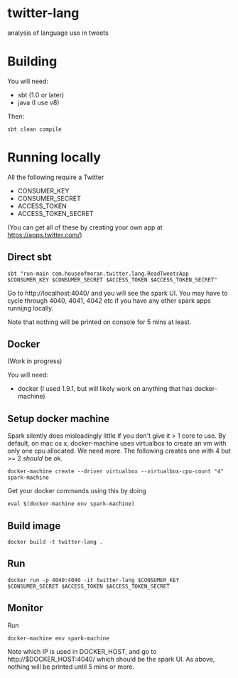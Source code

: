 # twitter-lang
analysis of language use in tweets

# Building
You will need:
* sbt (1.0 or later)
* java (I use v8)

Then:

    sbt clean compile

# Running locally

All the following require a Twitter
* CONSUMER_KEY
* CONSUMER_SECRET
* ACCESS_TOKEN
* ACCESS_TOKEN_SECRET

(You can get all of these by creating your own app at https://apps.twitter.com/)

## Direct sbt

    sbt "run-main com.houseofmoran.twitter.lang.ReadTweetsApp $CONSUMER_KEY $CONSUMER_SECRET $ACCESS_TOKEN $ACCESS_TOKEN_SECRET"

Go to http://localhost:4040/ and you will see the spark UI. You may have to cycle through 4040, 4041, 4042 etc if you have any other spark apps runnijng locally.

Note that nothing will be printed on console for 5 mins at least.

## Docker
(Work in progress)

You will need:
* docker (I used 1.9.1, but will likely work on anything that has docker-machine)

## Setup docker machine
Spark silently does misleadingly little if you don't give it > 1 core to use. By default, on mac os x, docker-machine uses virtualbox to create an vm with only one cpu allocated. We need more. The following creates one with 4 but >= 2 *should* be ok.

    docker-machine create --driver virtualbox --virtualbox-cpu-count "4" spark-machine

Get your docker commands using this by doing

    eval $(docker-machine env spark-machine)

## Build image

    docker build -t twitter-lang .

## Run

    docker run -p 4040:4040 -it twitter-lang $CONSUMER_KEY $CONSUMER_SECRET $ACCESS_TOKEN $ACCESS_TOKEN_SECRET

## Monitor

Run

    docker-machine env spark-machine

Note which IP is used in DOCKER_HOST, and go to http://$DOCKER_HOST:4040/ which should be the spark UI. As above, nothing will be printed until 5 mins or more.
